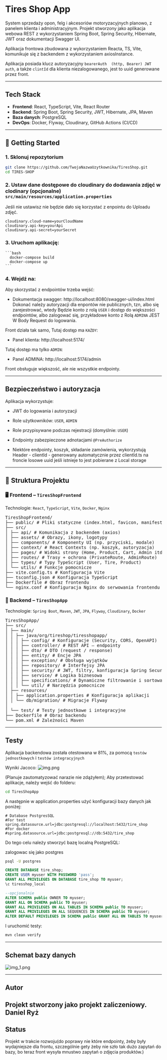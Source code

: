 # Tires Shop App

System sprzedaży opon, felg i akcesoriów motoryzacyjnych planowo, z panelem 
klienta i administracyjnym. Projekt stworzony jako aplikacja webowa REST 
z wykorzystaniem Spring Boot, Spring Security, Hibernate, JWT 
oraz dokumentacji Swagger UI.  

Aplikacja frontowa zbudowana z wykorzystaniem Reacta, TS, Vite, komunikuje się z backendem 
z wykorzystaniem axiosInstance.  

Aplikacja posiada klucz autoryzacyjny `bearerAuth  (http, Bearer) JWT auth`, a także `clintId` dla klienta niezalogowanego, jest 
to uuid generowane przez front.

---

## Tech Stack

- **Frontend**: React, TypeScript, Vite, React Router
- **Backend**: Spring Boot, Spring Security, JWT, Hibernate, JPA, Maven
- **Baza danych**: PostgreSQL
- **DevOps**: Docker, Flyway, Cloudinary, GitHub Actions (CI/CD)

---

## 🚀 Getting Started

### 1. Sklonuj repozytorium

```bash
git clone https://github.com/TwojaNazwaUzytkownika/TiresShop.git
cd TIRES-SHOP
```

### 2. Ustaw dane dostępowe do cloudinary do dodawania zdjęć w clodinary (opcjonalne) `src/main/resources/application.properties`  

   Jeśli nie ustawisz nie będzie dało się korzystać z enpointu do Uploadu zdjęć.

```properties
cloudinary.cloud-name=yourCloudName
cloudinary.api-key=yourApi
cloudinary.api-secret=yourSecret
```


### 3. Uruchom aplikację:

    ```bash
      docker-compose build  
      docker-compose up
    ```

### 4. Wejdź na:

Aby skorzystać z endpointów trzeba wejść:
- Dokumentacja swagger: http://localhost:8080/swagger-ui/index.html  
Dokonać należy autoryzacji dla enpontów nie publicznych, tzn, albo się zarejestrować, wtedy 
Będzie konto z rolą `USER` i dostęp do większości endpointów, albo zalogować się, przykładowe 
konto z Rolą `ADMINA` JEST W Body Request do logowania.

Front działa tak samo, Tutaj dostęp ma `KAŻDY`:
- Panel klienta: http://localhost:5174/

Tutaj dostęp ma tylko `ADMIN`:  

- Panel ADMINA: http://localhost:5174/admin  

Front obsługuje większość, ale nie wszystkie endpointy.

---

## Bezpieczeństwo i autoryzacja

Aplikacja wykorzystuje:
- JWT do logowania i autoryzacji
- Role użytkowników: `USER`, `ADMIN`
- Role przypisywane podczas rejestracji (domyślnie: `USER`)
- Endpointy zabezpieczone adnotacjami `@PreAuthorize`

- Niektóre endpointy, koszyk, składanie zamówienia, wykorzystują Header - clientId - generowany 
automatycznie przez clientId.ts na froncie losowe uuid jeśli istnieje to jest pobierane z Local storage

---

## 📁 Struktura Projektu

### 🖥️ Frontend – `TiresShopFrontend`
Technologie: `React`, `TypeScript`, `Vite`, `Docker`, `Nginx`

<pre>
TiresShopFrontend/
├── public/ # Pliki statyczne (index.html, favicon, manifest)
├── src/
│ ├── api/ # Komunikacja z backendem (axios)
│ ├── assets/ # Obrazy, ikony, logotypy
│ ├── components/ # Komponenty UI (np. przyciski, modale)
│ ├── context/ # React Contexts (np. koszyk, autoryzacja)
│ ├── pages/ # Widoki strony (Home, Product, Cart, Admin itd.)
│ ├── routes/ # Trasy + ochrona (PrivateRoute, AdminRoute)
│ ├── types/ # Typy TypeScript (User, Tire, Product)
│ └── utils/ # Funkcje pomocnicze
├── vite.config.ts # Konfiguracja Vite
├── tsconfig.json # Konfiguracja TypeScript
├── Dockerfile # Obraz frontendu
└── nginx.conf # Konfiguracja Nginx do serwowania frontendu
</pre>
### 🧠 Backend – `TiresShopApp`

Technologie: `Spring Boot`, `Maven`, `JWT`, `JPA`, `Flyway`, `Cloudinary`, `Docker`
<pre>
TiresShopApp/
├── src/
│ ├── main/
│ │ ├── java/org/tireshop/tiresshopapp/
│ │ │ ├── config/ # Konfiguracje (Security, CORS, OpenAPI)
│ │ │ ├── controller/ # REST API – endpointy
│ │ │ ├── dto/ # DTO (request / response)
│ │ │ ├── entity/ # Encje JPA
│ │ │ ├── exception/ # Obsługa wyjątków
│ │ │ ├── repository/ # Interfejsy JPA
│ │ │ ├── security/ # JWT, filtry, konfiguracja Spring Security
│ │ │ ├── service/ # Logika biznesowa
│ │ │ ├── specifications/ # Dynamiczne filtrowanie i sortowanie
│ │ │ └── util/ # Narzędzia pomocnicze
│ ├── resources/
│ │ ├── application.properties # Konfiguracja aplikacji
│ │ └── db/migration/ # Migracje Flyway
│
│ └── test/ # Testy jednostkowe i integracyjne
├── Dockerfile # Obraz backendu
└── pom.xml # Zależności Maven
</pre>
---

## Testy

Aplikacja backendowa została otestowana w 81%, za pomocą `testów jednostkowych` i `testów integracyjnych`

Wyniki Jacoco:
![img.png](img.png)

(Planuje zautomatyzować narazie nie zdążyłem);
Aby przetestować aplikacje, należy wejść do folderu:
```bash
cd TiresShopApp
```
A następnie w application.properties użyć konfiguracji bazy danych jak poniżej:
```properties
# Database PostgresSQL
#For test
spring.datasource.url=jdbc:postgresql://localhost:5432/tire_shop
#For docker
#spring.datasource.url=jdbc:postgresql://db:5432/tire_shop
```
Do tego celu należy stworzyć bazę localną PostgreSQL:

zalogowac się jako postgres
```bash
psql -U postgres 
```
```sql
CREATE DATABASE tire_shop;
CREATE USER myuser WITH PASSWORD 'pass';
GRANT ALL PRIVILEGES ON DATABASE tire_shop TO myuser;
\c tiresshop_local

--opcjonalnie
ALTER SCHEMA public OWNER TO myuser;
GRANT ALL ON SCHEMA public TO myuser;
GRANT ALL PRIVILEGES ON ALL TABLES IN SCHEMA public TO myuser;
GRANT ALL PRIVILEGES ON ALL SEQUENCES IN SCHEMA public TO myuser;
ALTER DEFAULT PRIVILEGES IN SCHEMA public GRANT ALL ON TABLES TO myuser;
```
I uruchomić testy:
```bash
mvn clean verify 
```
---
## Schemat bazy danych

![img_1.png](img_1.png)

---

## Autor

Projekt stworzony jako projekt zaliczeniowy.  
Daniel Ryż 
---

## Status

Projekt w trakcie rozwoju(do poprawy nie które endpointy, żeby były wydajniejsze dla frontu, 
szczególnie gety żeby nie szło tak dużo zapytań do bazy, bo teraz front wysyła mnustwo zapytań o zdjęcia produktów.)

